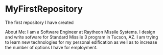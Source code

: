 MyFirstRepository
=================

The first repository I have created

About Me:
I am a Software Engineer at Raytheon Missile Systems.  I design and write sofware for Standard Missile 3 program in Tucson, AZ.  I am trying to learn new technologies for my personal edification as well as to increase the number of options I have for employment.
